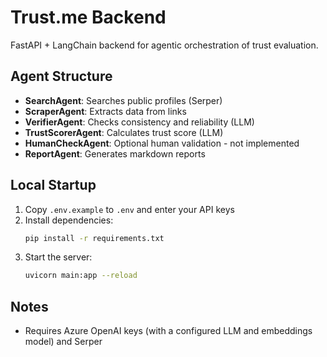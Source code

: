 # Trust.me Backend

FastAPI + LangChain backend for agentic orchestration of trust evaluation.

## Agent Structure
- **SearchAgent**: Searches public profiles (Serper)
- **ScraperAgent**: Extracts data from links
- **VerifierAgent**: Checks consistency and reliability (LLM)
- **TrustScorerAgent**: Calculates trust score (LLM)
- **HumanCheckAgent**: Optional human validation - not implemented
- **ReportAgent**: Generates markdown reports

## Local Startup
1. Copy `.env.example` to `.env` and enter your API keys
2. Install dependencies:
   ```sh
   pip install -r requirements.txt
   ```
3. Start the server:
   ```sh
   uvicorn main:app --reload
   ```

## Notes
- Requires Azure OpenAI keys (with a configured LLM and embeddings model) and Serper

